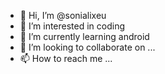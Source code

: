 - 👋 Hi, I’m @sonialixeu
- 👀 I’m interested in coding
- 🌱 I’m currently learning android
- 💞️ I’m looking to collaborate on ...
- 📫 How to reach me ...

<!---
sonialixeu/sonialixeu is a ✨ special ✨ repository because its `README.md` (this file) appears on your GitHub profile.
You can click the Preview link to take a look at your changes.
--->
